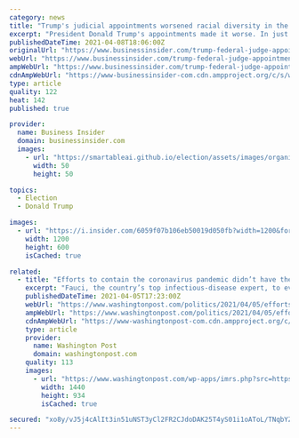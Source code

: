 ```yaml
---
category: news
title: "Trump's judicial appointments worsened racial diversity in the federal courts"
excerpt: "President Donald Trump's appointments made it worse. In just four years, Trump placed 234 judges with lifetime tenure to the federal courts, making up 28% of the current federal judiciary. An overwhelming number — 192 — of Trump's active appointments ..."
publishedDateTime: 2021-04-08T18:06:00Z
originalUrl: "https://www.businessinsider.com/trump-federal-judge-appointments-racial-diversity-2021-4"
webUrl: "https://www.businessinsider.com/trump-federal-judge-appointments-racial-diversity-2021-4"
ampWebUrl: "https://www.businessinsider.com/trump-federal-judge-appointments-racial-diversity-2021-4?amp"
cdnAmpWebUrl: "https://www-businessinsider-com.cdn.ampproject.org/c/s/www.businessinsider.com/trump-federal-judge-appointments-racial-diversity-2021-4?amp"
type: article
quality: 122
heat: 142
published: true

provider:
  name: Business Insider
  domain: businessinsider.com
  images:
    - url: "https://smartableai.github.io/election/assets/images/organizations/businessinsider.com-50x50.jpg"
      width: 50
      height: 50

topics:
  - Election
  - Donald Trump

images:
  - url: "https://i.insider.com/6059f07b106eb50019d050fb?width=1200&format=jpeg"
    width: 1200
    height: 600
    isCached: true

related:
  - title: "Efforts to contain the coronavirus pandemic didn’t have the death toll Trump seemed to predict"
    excerpt: "Fauci, the country’s top infectious-disease expert, to evaluate warnings by then-President Donald Trump about the toll of closing businesses in an effort to halt the spread of the virus. Support our journalism. Subscribe today. “Dr. Fauci, could you ..."
    publishedDateTime: 2021-04-05T17:23:00Z
    webUrl: "https://www.washingtonpost.com/politics/2021/04/05/efforts-contain-coronavirus-pandemic-didnt-have-death-toll-trump-seemed-predict/"
    ampWebUrl: "https://www.washingtonpost.com/politics/2021/04/05/efforts-contain-coronavirus-pandemic-didnt-have-death-toll-trump-seemed-predict/?outputType=amp"
    cdnAmpWebUrl: "https://www-washingtonpost-com.cdn.ampproject.org/c/s/www.washingtonpost.com/politics/2021/04/05/efforts-contain-coronavirus-pandemic-didnt-have-death-toll-trump-seemed-predict/?outputType=amp"
    type: article
    provider:
      name: Washington Post
      domain: washingtonpost.com
    quality: 113
    images:
      - url: "https://www.washingtonpost.com/wp-apps/imrs.php?src=https://arc-anglerfish-washpost-prod-washpost.s3.amazonaws.com/public/T4NQ6AEQ54I6XKW4V54HAGRQZI.jpg&w=1440"
        width: 1440
        height: 934
        isCached: true

secured: "xo8y/vJ5j4cAlIt3in51uNST3yCl2FR2CJdoDAK25T4yS01i1oAToL/TNqbYZZPD+k7XQrZBjYWF2/IhFSYZxhNY4utnnvW4tUmSWluV8da6abb0bmYgJ0svp/gTxu5Oj2iFrH/q1AuO6Xeblw3x7siMF/DTu/UlHdwljj9f4nnto8weoyr4cevE2tOC+/TD5BH6Fpf1e8HyfmQ+BLs39yPz9/KfuyIiAAWwOZRQwgQECCi/0z8bERsnsBlRBJOye/tPvxRsBPENbjd7P9iiIbLqZliMQWnpxqOQaikXCykT4A1v6zPMI/0B8b/+zhptApRPgCoYy8IiDgsu1FMe01aWDh2TOovyP9ieFv59v5g=;XZYgLT6jaZxtwXO8Uxc18w=="
---
```



